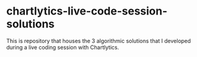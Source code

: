 # chartlytics-live-code-session-solutions
This is repository that houses the 3 algorithmic solutions that I developed during a live coding session with Chartlytics.
